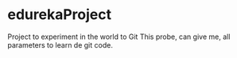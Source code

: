 # edurekaProject
Project to experiment in the world to Git
This probe, can give me, all parameters to learn de git code.
